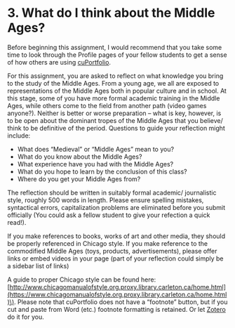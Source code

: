 # 3. What do I think about the Middle Ages?

Before beginning this assignment, I would recommend that you take some time to look through the Profile pages of your fellow students to get a sense of how others are using [cuPortfolio](../../../digital-tools/cuportfolio.md).

For this assignment, you are asked to reflect on what knowledge you bring to the study of the Middle Ages. From a young age, we all are exposed to representations of the Middle Ages both in popular culture and in school. At this stage, some of you have more formal academic training in the Middle Ages, while others come to the field from another path \(video games anyone?\). Neither is better or worse preparation – what is key, however, is to be open about the dominant tropes of the Middle Ages that you believe/ think to be definitive of the period. Questions to guide your reflection might include:

* What does “Medieval” or “Middle Ages” mean to you?
* What do you know about the Middle Ages?
* What experience have you had with the Middle Ages?
* What do you hope to learn by the conclusion of this class?
* Where do you get your Middle Ages from?

The reflection should be written in suitably formal academic/ journalistic style, roughly 500 words in length. Please ensure spelling mistakes, syntactical errors, capitalization problems are eliminated before you submit officially \(You could ask a fellow student to give your refection a quick read!\).

If you make references to books, works of art and other media, they should be properly referenced in Chicago style. If you make reference to the commodified Middle Ages \(toys, products, advertisements\), please offer links or embed videos in your page \(part of your reflection could simply be a sidebar list of links\)

A guide to proper Chicago style can be found here: [http://www.chicagomanualofstyle.org.proxy.library.carleton.ca/home.html](https://www.chicagomanualofstyle.org.proxy.library.carleton.ca/home.html)\). Please note that cuPortfolio does not have a “footnote” button, but if you cut and paste from Word \(etc.\) footnote formatting is retained. Or let [Zotero](../../../digital-tools/zotero.md) do it for you. 

